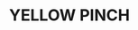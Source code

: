 ---
lastmod: '2025-04-06T06:05:20+00:00'
latitude: -36.860723
layout: suburb
longitude: 149.894825
postcode: '2548'
state: NSW
title: YELLOW PINCH
url: /nsw/yellow-pinch/
---